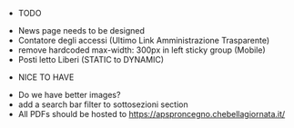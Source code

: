 + TODO
- News page needs to be designed
- Contatore degli accessi (Ultimo Link Amministrazione Trasparente)
- remove hardcoded max-width: 300px in left sticky group (Mobile)
- Posti letto Liberi (STATIC to DYNAMIC)

+ NICE TO HAVE
- Do we have better images?
- add a search bar filter to sottosezioni section
- All PDFs should be hosted to https://apsproncegno.chebellagiornata.it/